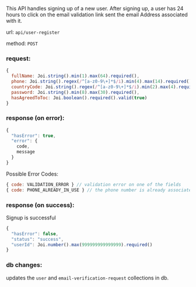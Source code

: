 This API handles signing up of a new user. After signing up, a user has 24 hours to 
click on the email validation link sent the email Address associated with it.

url: `api/user-register`

method: `POST`

### request: 
```js
{
  fullName: Joi.string().min(1).max(64).required(),
  phone: Joi.string().regex(/^[a-z0-9\+]*$/i).min(4).max(14).required(),
  countryCode: Joi.string().regex(/^[a-z0-9\+]*$/i).min(2).max(4).required(),
  password: Joi.string().min(8).max(30).required(),
  hasAgreedToToc: Joi.boolean().required().valid(true)
}
```

### response (on error):
```js
{
  "hasError": true,
  "error": {
    code,
    message
  }
}
```

Possible Error Codes:
```js
{ code: VALIDATION_ERROR } // validation error on one of the fields
{ code: PHONE_ALREADY_IN_USE } // the phone number is already associated
```

### response (on success):
Signup is successful
```js
{
  "hasError": false,
  "status": "success",
  "userId": Joi.number().max(999999999999999).required()
}
```

### db changes:
updates the `user` and `email-verification-request` collections in db.